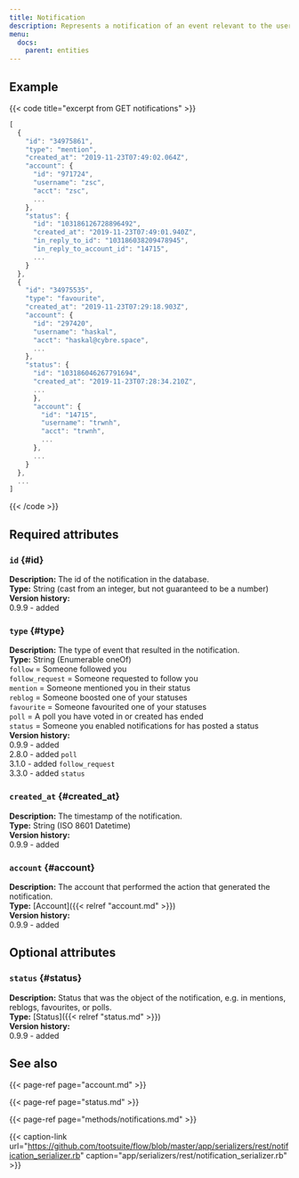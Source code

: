 ```yaml
---
title: Notification
description: Represents a notification of an event relevant to the user.
menu:
  docs:
    parent: entities
---
```


## Example

{{< code title="excerpt from GET notifications" >}}
```javascript
[
  {
    "id": "34975861",
    "type": "mention",
    "created_at": "2019-11-23T07:49:02.064Z",
    "account": {
      "id": "971724",
      "username": "zsc",
      "acct": "zsc",
      ...
    },
    "status": {
      "id": "103186126728896492",
      "created_at": "2019-11-23T07:49:01.940Z",
      "in_reply_to_id": "103186038209478945",
      "in_reply_to_account_id": "14715",
      ...
    }
  },
  {
    "id": "34975535",
    "type": "favourite",
    "created_at": "2019-11-23T07:29:18.903Z",
    "account": {
      "id": "297420",
      "username": "haskal",
      "acct": "haskal@cybre.space",
      ...
    },
    "status": {
      "id": "103186046267791694",
      "created_at": "2019-11-23T07:28:34.210Z",
      ...
      },
      "account": {
        "id": "14715",
        "username": "trwnh",
        "acct": "trwnh",
        ...
      },
      ...
    }
  },
  ...
]
```
{{< /code >}}

## Required attributes

### `id` {#id}

**Description:** The id of the notification in the database.\
**Type:** String \(cast from an integer, but not guaranteed to be a number\)\
**Version history:**\
0.9.9 - added

### `type` {#type}

**Description:** The type of event that resulted in the notification.\
**Type:** String \(Enumerable oneOf\)\
`follow` = Someone followed you\
`follow_request` = Someone requested to follow you\
`mention` = Someone mentioned you in their status\
`reblog` = Someone boosted one of your statuses\
`favourite` = Someone favourited one of your statuses\
`poll` = A poll you have voted in or created has ended\
`status` = Someone you enabled notifications for has posted a status\
**Version history:**\
0.9.9 - added\
2.8.0 - added `poll`\
3.1.0 - added `follow_request`\
3.3.0 - added `status`

### `created_at` {#created_at}

**Description:** The timestamp of the notification.\
**Type:** String \(ISO 8601 Datetime\)\
**Version history:**\
0.9.9 - added

### `account` {#account}

**Description:** The account that performed the action that generated the notification.\
**Type:** [Account]({{< relref "account.md" >}})\
**Version history:**\
0.9.9 - added

## Optional attributes

### `status` {#status}

**Description:** Status that was the object of the notification, e.g. in mentions, reblogs, favourites, or polls.\
**Type:** [Status]({{< relref "status.md" >}})\
**Version history:**\
0.9.9 - added

## See also

{{< page-ref page="account.md" >}}

{{< page-ref page="status.md" >}}

{{< page-ref page="methods/notifications.md" >}}

{{< caption-link url="https://github.com/tootsuite/flow/blob/master/app/serializers/rest/notification_serializer.rb" caption="app/serializers/rest/notification\_serializer.rb" >}}



